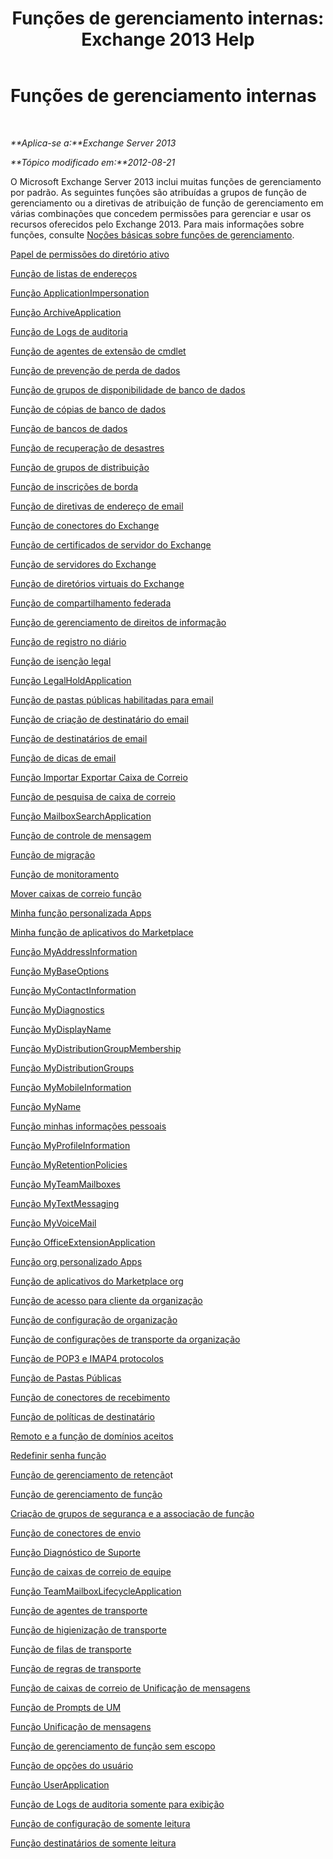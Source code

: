 ﻿---
title: 'Funções de gerenciamento internas: Exchange 2013 Help'
TOCTitle: Funções de gerenciamento internas
ms:assetid: 023f379a-40f6-43ef-b388-979f6dd85ec5
ms:mtpsurl: https://technet.microsoft.com/pt-br/library/Dd638077(v=EXCHG.150)
ms:contentKeyID: 50484872
ms.date: 05/22/2018
mtps_version: v=EXCHG.150
ms.translationtype: MT
---

# Funções de gerenciamento internas

 

_**Aplica-se a:**Exchange Server 2013_

_**Tópico modificado em:**2012-08-21_

O Microsoft Exchange Server 2013 inclui muitas funções de gerenciamento por padrão. As seguintes funções são atribuídas a grupos de função de gerenciamento ou a diretivas de atribuição de função de gerenciamento em várias combinações que concedem permissões para gerenciar e usar os recursos oferecidos pelo Exchange 2013. Para mais informações sobre funções, consulte [Noções básicas sobre funções de gerenciamento](understanding-management-roles-exchange-2013-help.md).

[Papel de permissões do diretório ativo](active-directory-permissions-role-exchange-2013-help.md)

[Função de listas de endereços](address-lists-role-exchange-2013-help.md)

[Função ApplicationImpersonation](applicationimpersonation-role-exchange-2013-help.md)

[Função ArchiveApplication](archiveapplication-role-exchange-2013-help.md)

[Função de Logs de auditoria](audit-logs-role-exchange-2013-help.md)

[Função de agentes de extensão de cmdlet](cmdlet-extension-agents-role-exchange-2013-help.md)

[Função de prevenção de perda de dados](data-loss-prevention-role-exchange-2013-help.md)

[Função de grupos de disponibilidade de banco de dados](database-availability-groups-role-exchange-2013-help.md)

[Função de cópias de banco de dados](database-copies-role-exchange-2013-help.md)

[Função de bancos de dados](databases-role-exchange-2013-help.md)

[Função de recuperação de desastres](disaster-recovery-role-exchange-2013-help.md)

[Função de grupos de distribuição](distribution-groups-role-exchange-2013-help.md)

[Função de inscrições de borda](edge-subscriptions-role-exchange-2013-help.md)

[Função de diretivas de endereço de email](e-mail-address-policies-role-exchange-2013-help.md)

[Função de conectores do Exchange](exchange-connectors-role-exchange-2013-help.md)

[Função de certificados de servidor do Exchange](exchange-server-certificates-role-exchange-2013-help.md)

[Função de servidores do Exchange](exchange-servers-role-exchange-2013-help.md)

[Função de diretórios virtuais do Exchange](exchange-virtual-directories-role-exchange-2013-help.md)

[Função de compartilhamento federada](federated-sharing-role-exchange-2013-help.md)

[Função de gerenciamento de direitos de informação](information-rights-management-role-exchange-2013-help.md)

[Função de registro no diário](journaling-role-exchange-2013-help.md)

[Função de isenção legal](legal-hold-role-exchange-2013-help.md)

[Função LegalHoldApplication](legalholdapplication-role-exchange-2013-help.md)

[Função de pastas públicas habilitadas para email](mail-enabled-public-folders-role-exchange-2013-help.md)

[Função de criação de destinatário do email](mail-recipient-creation-role-exchange-2013-help.md)

[Função de destinatários de email](mail-recipients-role-exchange-2013-help.md)

[Função de dicas de email](mail-tips-role-exchange-2013-help.md)

[Função Importar Exportar Caixa de Correio](mailbox-import-export-role-exchange-2013-help.md)

[Função de pesquisa de caixa de correio](mailbox-search-role-exchange-2013-help.md)

[Função MailboxSearchApplication](mailboxsearchapplication-role-exchange-2013-help.md)

[Função de controle de mensagem](message-tracking-role-exchange-2013-help.md)

[Função de migração](migration-role-exchange-2013-help.md)

[Função de monitoramento](monitoring-role-exchange-2013-help.md)

[Mover caixas de correio função](move-mailboxes-role-exchange-2013-help.md)

[Minha função personalizada Apps](my-custom-apps-role-exchange-2013-help.md)

[Minha função de aplicativos do Marketplace](my-marketplace-apps-role-exchange-2013-help.md)

[Função MyAddressInformation](myaddressinformation-role-exchange-2013-help.md)

[Função MyBaseOptions](mybaseoptions-role-exchange-2013-help.md)

[Função MyContactInformation](mycontactinformation-role-exchange-2013-help.md)

[Função MyDiagnostics](mydiagnostics-role-exchange-2013-help.md)

[Função MyDisplayName](mydisplayname-role-exchange-2013-help.md)

[Função MyDistributionGroupMembership](mydistributiongroupmembership-role-exchange-2013-help.md)

[Função MyDistributionGroups](mydistributiongroups-role-exchange-2013-help.md)

[Função MyMobileInformation](mymobileinformation-role-exchange-2013-help.md)

[Função MyName](myname-role-exchange-2013-help.md)

[Função minhas informações pessoais](mypersonalinformation-role-exchange-2013-help.md)

[Função MyProfileInformation](myprofileinformation-role-exchange-2013-help.md)

[Função MyRetentionPolicies](myretentionpolicies-role-exchange-2013-help.md)

[Função MyTeamMailboxes](myteammailboxes-role-exchange-2013-help.md)

[Função MyTextMessaging](mytextmessaging-role-exchange-2013-help.md)

[Função MyVoiceMail](myvoicemail-role-exchange-2013-help.md)

[Função OfficeExtensionApplication](officeextensionapplication-role-exchange-2013-help.md)

[Função org personalizado Apps](org-custom-apps-role-exchange-2013-help.md)

[Função de aplicativos do Marketplace org](org-marketplace-apps-role-exchange-2013-help.md)

[Função de acesso para cliente da organização](organization-client-access-role-exchange-2013-help.md)

[Função de configuração de organização](organization-configuration-role-exchange-2013-help.md)

[Função de configurações de transporte da organização](organization-transport-settings-role-exchange-2013-help.md)

[Função de POP3 e IMAP4 protocolos](pop3-and-imap4-protocols-role-exchange-2013-help.md)

[Função de Pastas Públicas](public-folders-role-exchange-2013-help.md)

[Função de conectores de recebimento](receive-connectors-role-exchange-2013-help.md)

[Função de políticas de destinatário](recipient-policies-role-exchange-2013-help.md)

[Remoto e a função de domínios aceitos](remote-and-accepted-domains-role-exchange-2013-help.md)

[Redefinir senha função](reset-password-role-exchange-2013-help.md)

[Função de gerenciamento de retenção](retention-management-role-exchange-2013-help.md)t

[Função de gerenciamento de função](role-management-role-exchange-2013-help.md)

[Criação de grupos de segurança e a associação de função](security-group-creation-and-membership-role-exchange-2013-help.md)

[Função de conectores de envio](send-connectors-role-exchange-2013-help.md)

[Função Diagnóstico de Suporte](support-diagnostics-role-exchange-2013-help.md)

[Função de caixas de correio de equipe](team-mailboxes-role-exchange-2013-help.md)

[Função TeamMailboxLifecycleApplication](teammailboxlifecycleapplication-role-exchange-2013-help.md)

[Função de agentes de transporte](transport-agents-role-exchange-2013-help.md)

[Função de higienização de transporte](transport-hygiene-role-exchange-2013-help.md)

[Função de filas de transporte](transport-queues-role-exchange-2013-help.md)

[Função de regras de transporte](transport-rules-role-exchange-2013-help.md)

[Função de caixas de correio de Unificação de mensagens](um-mailboxes-role-exchange-2013-help.md)

[Função de Prompts de UM](um-prompts-role-exchange-2013-help.md)

[Função Unificação de mensagens](unified-messaging-role-exchange-2013-help.md)

[Função de gerenciamento de função sem escopo](unscoped-role-management-role-exchange-2013-help.md)

[Função de opções do usuário](user-options-role-exchange-2013-help.md)

[Função UserApplication](userapplication-role-exchange-2013-help.md)

[Função de Logs de auditoria somente para exibição](view-only-audit-logs-role-exchange-2013-help.md)

[Função de configuração de somente leitura](view-only-configuration-role-exchange-2013-help.md)

[Função destinatários de somente leitura](view-only-recipients-role-exchange-2013-help.md)

